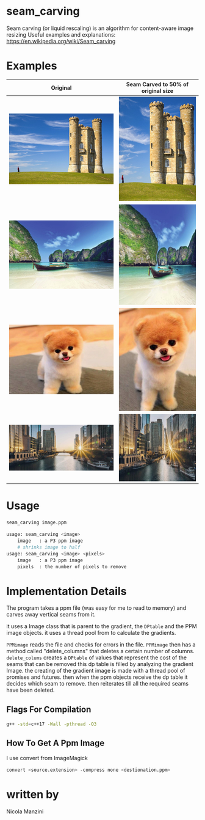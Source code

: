 # seam_carving
Seam carving (or liquid rescaling) is an algorithm for content-aware image resizing
Useful examples and explanations: https://en.wikipedia.org/wiki/Seam_carving

# Examples
| Original                    | Seam Carved to 50% of original size |
| --------------------------- | ----------------------------------- |
| ![before](jpgs/castle.jpg)  | ![after](jpgs/castle_edited.jpg)    |
| ![before](jpgs/boat.jpg)    | ![after](jpgs/boat_edited.jpg)      |
| ![before](jpgs/boo.jpg)     | ![after](jpgs/boo_edited.jpg)       |
| ![before](jpgs/chicago.jpg) | ![after](jpgs/chicago_edited.jpg)   |

# Usage
```bash
seam_carving image.ppm
```
```bash
usage: seam_carving <image>
    image   : a P3 ppm image
    # shrinks image to half
usage: seam_carving <image> <pixels>
    image   : a P3 ppm image
    pixels  : the number of pixels to remove
```

# Implementation Details

The program takes a ppm file (was easy for me to read to memory) and carves away vertical seams from it.

it uses a Image class that is parent to the gradient, the `DPtable` and the PPM image objects. it uses a thread pool from to calculate the gradients.

`PPMimage` reads the file and checks for errors in the file.
`PPMimage` then has a method called "delete_columns" that deletes a certain number of columns.
`delete_colums` creates a `DPtable` of values that represent the cost of the seams that can be removed
this dp table is filled by analyzing the gradient Image.
the creating of the gradient image is made with a thread pool of promises and futures.
then when the ppm objects receive the dp table it decides which seam to remove.
then reiterates till all the required seams have been deleted.

## Flags For Compilation
```bash
g++ -std=c++17 -Wall -pthread -O3
```

## How To Get A Ppm Image
I use convert from ImageMagick
``` bash
convert <source.extension> -compress none <destionation.ppm>
```

# written by
Nicola Manzini